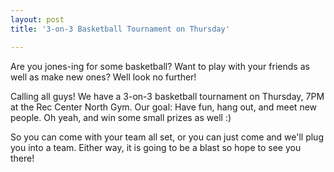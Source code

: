 ```yaml
---
layout: post
title: '3-on-3 Basketball Tournament on Thursday'

---
```


Are you jones-ing for some basketball? Want to play with your friends as well as make new ones? Well look no further!

Calling all guys! We have a 3-on-3 basketball tournament on Thursday, 7PM at the Rec Center North Gym. Our goal: Have fun, hang out, and meet new people. Oh yeah, and win some small prizes as well :)

So you can come with your team all set, or you can just come and we'll plug you into a team. Either way, it is going to be a blast so hope to see you there!
